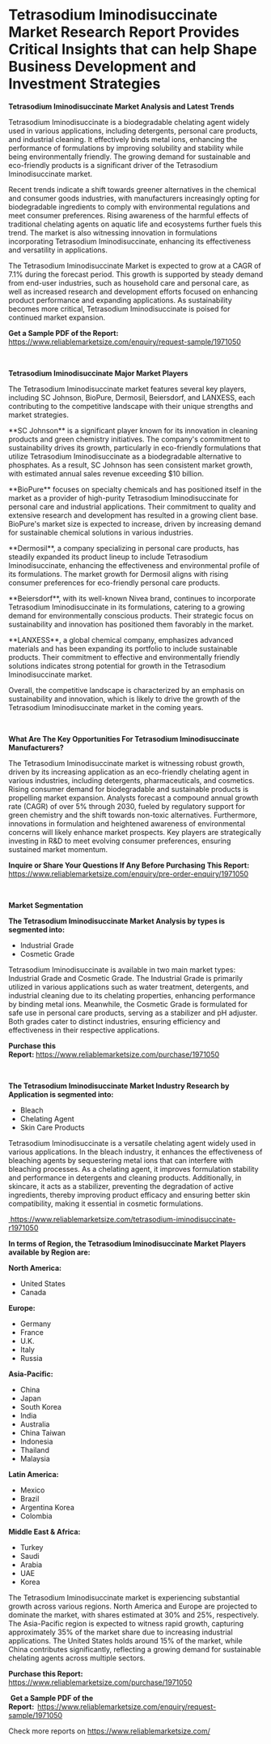 <p><h1>Tetrasodium Iminodisuccinate Market Research Report Provides Critical Insights that can help Shape Business Development and Investment Strategies</h1></p><p><strong>Tetrasodium Iminodisuccinate Market Analysis and Latest Trends</strong></p>
<p><p>Tetrasodium Iminodisuccinate is a biodegradable chelating agent widely used in various applications, including detergents, personal care products, and industrial cleaning. It effectively binds metal ions, enhancing the performance of formulations by improving solubility and stability while being environmentally friendly. The growing demand for sustainable and eco-friendly products is a significant driver of the Tetrasodium Iminodisuccinate market.</p><p>Recent trends indicate a shift towards greener alternatives in the chemical and consumer goods industries, with manufacturers increasingly opting for biodegradable ingredients to comply with environmental regulations and meet consumer preferences. Rising awareness of the harmful effects of traditional chelating agents on aquatic life and ecosystems further fuels this trend. The market is also witnessing innovation in formulations incorporating Tetrasodium Iminodisuccinate, enhancing its effectiveness and versatility in applications.</p><p>The Tetrasodium Iminodisuccinate Market is expected to grow at a CAGR of 7.1% during the forecast period. This growth is supported by steady demand from end-user industries, such as household care and personal care, as well as increased research and development efforts focused on enhancing product performance and expanding applications. As sustainability becomes more critical, Tetrasodium Iminodisuccinate is poised for continued market expansion.</p></p>
<p><strong>Get a Sample PDF of the Report:&nbsp;</strong> <a href="https://www.reliablemarketsize.com/enquiry/request-sample/1971050?utm_campaign=1131&utm_medium=2&utm_source=Github&utm_content=ia&utm_term=30012025&utm_id=tetrasodium-iminodisuccinate">https://www.reliablemarketsize.com/enquiry/request-sample/1971050</a></p>
<p>&nbsp;</p>
<p><strong>Tetrasodium Iminodisuccinate Major Market Players</strong></p>
<p><p>The Tetrasodium Iminodisuccinate market features several key players, including SC Johnson, BioPure, Dermosil, Beiersdorf, and LANXESS, each contributing to the competitive landscape with their unique strengths and market strategies.</p><p>**SC Johnson** is a significant player known for its innovation in cleaning products and green chemistry initiatives. The company's commitment to sustainability drives its growth, particularly in eco-friendly formulations that utilize Tetrasodium Iminodisuccinate as a biodegradable alternative to phosphates. As a result, SC Johnson has seen consistent market growth, with estimated annual sales revenue exceeding $10 billion.</p><p>**BioPure** focuses on specialty chemicals and has positioned itself in the market as a provider of high-purity Tetrasodium Iminodisuccinate for personal care and industrial applications. Their commitment to quality and extensive research and development has resulted in a growing client base. BioPure's market size is expected to increase, driven by increasing demand for sustainable chemical solutions in various industries.</p><p>**Dermosil**, a company specializing in personal care products, has steadily expanded its product lineup to include Tetrasodium Iminodisuccinate, enhancing the effectiveness and environmental profile of its formulations. The market growth for Dermosil aligns with rising consumer preferences for eco-friendly personal care products.</p><p>**Beiersdorf**, with its well-known Nivea brand, continues to incorporate Tetrasodium Iminodisuccinate in its formulations, catering to a growing demand for environmentally conscious products. Their strategic focus on sustainability and innovation has positioned them favorably in the market.</p><p>**LANXESS**, a global chemical company, emphasizes advanced materials and has been expanding its portfolio to include sustainable products. Their commitment to effective and environmentally friendly solutions indicates strong potential for growth in the Tetrasodium Iminodisuccinate market.</p><p>Overall, the competitive landscape is characterized by an emphasis on sustainability and innovation, which is likely to drive the growth of the Tetrasodium Iminodisuccinate market in the coming years.</p></p>
<p>&nbsp;</p>
<p><strong>What Are The Key Opportunities For Tetrasodium Iminodisuccinate Manufacturers?</strong></p>
<p><p>The Tetrasodium Iminodisuccinate market is witnessing robust growth, driven by its increasing application as an eco-friendly chelating agent in various industries, including detergents, pharmaceuticals, and cosmetics. Rising consumer demand for biodegradable and sustainable products is propelling market expansion. Analysts forecast a compound annual growth rate (CAGR) of over 5% through 2030, fueled by regulatory support for green chemistry and the shift towards non-toxic alternatives. Furthermore, innovations in formulation and heightened awareness of environmental concerns will likely enhance market prospects. Key players are strategically investing in R&D to meet evolving consumer preferences, ensuring sustained market momentum.</p></p>
<p><strong>Inquire or Share Your Questions If Any Before Purchasing This Report:</strong> <a href="https://www.reliablemarketsize.com/enquiry/pre-order-enquiry/1971050?utm_campaign=1131&utm_medium=2&utm_source=Github&utm_content=ia&utm_term=30012025&utm_id=tetrasodium-iminodisuccinate">https://www.reliablemarketsize.com/enquiry/pre-order-enquiry/1971050</a></p>
<p>&nbsp;</p>
<p><strong>Market Segmentation</strong></p>
<p><strong>The Tetrasodium Iminodisuccinate Market Analysis by types is segmented into:</strong></p>
<p><ul><li>Industrial Grade</li><li>Cosmetic Grade</li></ul></p>
<p><p>Tetrasodium Iminodisuccinate is available in two main market types: Industrial Grade and Cosmetic Grade. The Industrial Grade is primarily utilized in various applications such as water treatment, detergents, and industrial cleaning due to its chelating properties, enhancing performance by binding metal ions. Meanwhile, the Cosmetic Grade is formulated for safe use in personal care products, serving as a stabilizer and pH adjuster. Both grades cater to distinct industries, ensuring efficiency and effectiveness in their respective applications.</p></p>
<p><strong>Purchase this Report:&nbsp;</strong><a href="https://www.reliablemarketsize.com/purchase/1971050?utm_campaign=1131&utm_medium=2&utm_source=Github&utm_content=ia&utm_term=30012025&utm_id=tetrasodium-iminodisuccinate">https://www.reliablemarketsize.com/purchase/1971050</a></p>
<p>&nbsp;</p>
<p><strong>The Tetrasodium Iminodisuccinate Market Industry Research by Application is segmented into:</strong></p>
<p><ul><li>Bleach</li><li>Chelating Agent</li><li>Skin Care Products</li></ul></p>
<p><p>Tetrasodium Iminodisuccinate is a versatile chelating agent widely used in various applications. In the bleach industry, it enhances the effectiveness of bleaching agents by sequestering metal ions that can interfere with bleaching processes. As a chelating agent, it improves formulation stability and performance in detergents and cleaning products. Additionally, in skincare, it acts as a stabilizer, preventing the degradation of active ingredients, thereby improving product efficacy and ensuring better skin compatibility, making it essential in cosmetic formulations.</p></p>
<p><a href="https://www.reliablemarketsize.com/tetrasodium-iminodisuccinate-r1971050?utm_campaign=1131&utm_medium=2&utm_source=Github&utm_content=ia&utm_term=30012025&utm_id=tetrasodium-iminodisuccinate">&nbsp;https://www.reliablemarketsize.com/tetrasodium-iminodisuccinate-r1971050</a></p>
<p><strong>In terms of Region, the Tetrasodium Iminodisuccinate Market Players available by Region are:</strong></p>
<p>
    <p> <strong> North America: </strong>
        <ul>
            <li>United States</li>
            <li>Canada</li>
        </ul>
        </p> 
    <p> <strong> Europe: </strong>
        <ul>
            <li>Germany</li>
            <li>France</li>
            <li>U.K.</li>
            <li>Italy</li>
            <li>Russia</li>
        </ul>
        </p> 
    <p> <strong> Asia-Pacific: </strong>
        <ul>
            <li>China</li>
            <li>Japan</li>
            <li>South Korea</li>
            <li>India</li>
            <li>Australia</li>
            <li>China Taiwan</li>
            <li>Indonesia</li>
            <li>Thailand</li>
            <li>Malaysia</li>
        </ul>
        </p> 
    <p> <strong> Latin America: </strong>
        <ul>
            <li>Mexico</li>
            <li>Brazil</li>
            <li>Argentina Korea</li>
            <li>Colombia</li>
        </ul>
        </p> 
    <p> <strong> Middle East & Africa: </strong>
        <ul>
            <li>Turkey</li>
            <li>Saudi</li>
            <li>Arabia</li>
            <li>UAE</li>
            <li>Korea</li>
        </ul>
    </p>
    </p>
<p><p>The Tetrasodium Iminodisuccinate market is experiencing substantial growth across various regions. North America and Europe are projected to dominate the market, with shares estimated at 30% and 25%, respectively. The Asia-Pacific region is expected to witness rapid growth, capturing approximately 35% of the market share due to increasing industrial applications. The United States holds around 15% of the market, while China contributes significantly, reflecting a growing demand for sustainable chelating agents across multiple sectors.</p></p>
<p><strong>Purchase this Report: </strong><a href="https://www.reliablemarketsize.com/purchase/1971050?utm_campaign=1131&utm_medium=2&utm_source=Github&utm_content=ia&utm_term=30012025&utm_id=tetrasodium-iminodisuccinate">https://www.reliablemarketsize.com/purchase/1971050</a></p>
<p>&nbsp;<strong>Get a Sample PDF of the Report:&nbsp;&nbsp;</strong><a href="https://www.reliablemarketsize.com/enquiry/request-sample/1971050?utm_campaign=1131&utm_medium=2&utm_source=Github&utm_content=ia&utm_term=30012025&utm_id=tetrasodium-iminodisuccinate">https://www.reliablemarketsize.com/enquiry/request-sample/1971050</a></p>
<p><strong></strong></p>
<p>Check more reports on <a href="https://www.reliablemarketsize.com/?utm_campaign=1131&utm_medium=2&utm_source=Github&utm_content=ia&utm_term=30012025&utm_id=tetrasodium-iminodisuccinate">https://www.reliablemarketsize.com/</a></p>